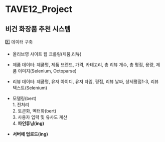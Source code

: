 # TAVE12_Project

## 비건 화장품 추천 시스템
1️⃣ 데이터 구축 </br>
- 올리브영 사이트 웹 크롤링(제품,리뷰) </br>
- 제품 데이터: 제품명, 제품 브랜드, 가격, 카테고리, 총 리뷰 개수, 총 평점, 용량, 제품 이미지(Selenium, Octoparse) </br>
- 리뷰 데이터: 제품명, 유저 아이디, 유저 타입, 평점, 리뷰 날짜, 상세평점1-3, 리뷰 텍스트(Selenium) </br>




- 모델링(bert) </br>
</tab> 1. 전처리 </br>
</tab> 2. 토큰화, 벡터화(bert) </br>
</tab> 3. 사용자 입력 및 유사도 계산 </br>
</tab> 4. **파인튜닝(ing)**
- **서버에 업로드(ing)**
   
